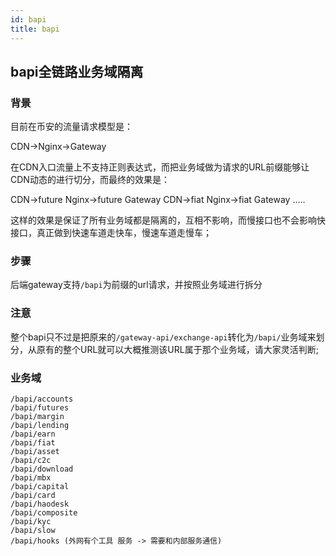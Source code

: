 ```yaml
---
id: bapi
title: bapi
---
```


## bapi全链路业务域隔离

### 背景

目前在币安的流量请求模型是：

CDN->Nginx->Gateway

在CDN入口流量上不支持正则表达式，而把业务域做为请求的URL前缀能够让CDN动态的进行切分，而最终的效果是：

CDN->future Nginx->future Gateway
CDN->fiat Nginx->fiat Gateway
…..

这样的效果是保证了所有业务域都是隔离的，互相不影响，而慢接口也不会影响快接口，真正做到快速车道走快车，慢速车道走慢车；

### 步骤

后端gateway支持`/bapi`为前缀的url请求，并按照业务域进行拆分

### 注意

整个bapi只不过是把原来的`/gateway-api/exchange-api`转化为`/bapi/`业务域来划分，从原有的整个URL就可以大概推测该URL属于那个业务域，请大家灵活判断;

### 业务域

```
/bapi/accounts
/bapi/futures
/bapi/margin 
/bapi/lending
/bapi/earn
/bapi/fiat     
/bapi/asset 
/bapi/c2c
/bapi/download
/bapi/mbx
/bapi/capital
/bapi/card
/bapi/haodesk
/bapi/composite
/bapi/kyc
/bapi/slow
/bapi/hooks (外网有个工具 服务 -> 需要和内部服务通信)
```

